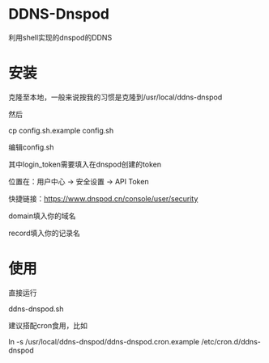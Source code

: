 # DDNS-Dnspod
利用shell实现的dnspod的DDNS

# 安装
克隆至本地，一般来说按我的习惯是克隆到/usr/local/ddns-dnspod

然后

cp config.sh.example config.sh

编辑config.sh

其中login_token需要填入在dnspod创建的token

位置在：用户中心 -> 安全设置 -> API Token

快捷链接：https://www.dnspod.cn/console/user/security

domain填入你的域名

record填入你的记录名

# 使用
直接运行

ddns-dnspod.sh

建议搭配cron食用，比如

ln -s /usr/local/ddns-dnspod/ddns-dnspod.cron.example /etc/cron.d/ddns-dnspod
